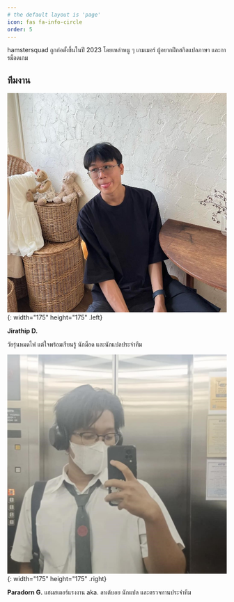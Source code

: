 ```yaml
---
# the default layout is 'page'
icon: fas fa-info-circle
order: 5
---
```


hamstersquad ถูกก่อตั้งขึ้นในปี 2023 โดยเหล่าหนู ๆ เกมเมอร์ ผู้อยากฝึกสกิลแปลภาษา และการม็อดเกม

## ทีมงาน

![JD](../assets/img/pfp/jd.jpg){: width="175" height="175" .left}

**Jirathip D.**

วัยรุ่นหมดไฟ แต่ใจพร้อมเรียนรู้ นักม็อด และนักแปลประจำทีม




![PG](../assets/img/pfp/pg.jpg){: width="175" height="175" .right}




**Paradorn G.**
แฮมสเตอร์แรงงาน aka. ลาเต้บอย นักแปล และตรวจทานประจำทีม